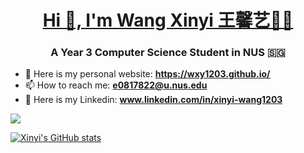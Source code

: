 
<h1 align="center"><a href="https://wxy1203.github.io/">Hi 👋, I'm Wang Xinyi 王馨艺🧚‍♀️ </a></h1>
<h3 align="center">A Year 3 Computer Science Student in NUS 🇸🇬</h3>

- 🎀 Here is my personal website: **https://wxy1203.github.io/**
- 📫 How to reach me:  **e0817822@u.nus.edu**
- 🔗 Here is my Linkedin: **www.linkedin.com/in/xinyi-wang1203**


![](https://komarev.com/ghpvc/?username=wxy1203&color=fd9df5)

[![Xinyi's GitHub stats](https://github-readme-stats.vercel.app/api?username=wxy1203)](https://github.com/wxy1203/github-readme-stats)
